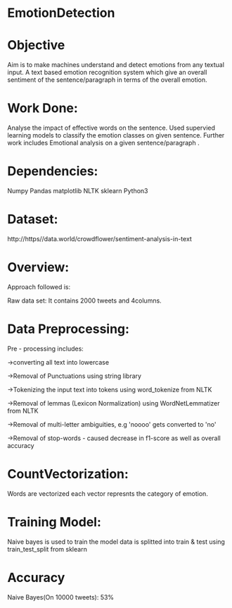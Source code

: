 # EmotionDetection
# Objective
Aim is to make machines understand and detect emotions from any textual input. A text based emotion recognition system which give an overall sentiment of the sentence/paragraph in terms of the overall emotion.

# Work Done:
Analyse the impact of effective words on the sentence.
Used supervied learning models to classify the emotion classes on given sentence.
Further work includes Emotional analysis on a given sentence/paragraph .

# Dependencies:
Numpy
Pandas
matplotlib
NLTK
sklearn
Python3

# Dataset:
   http://https//data.world/crowdflower/sentiment-analysis-in-text



# Overview:
Approach followed is:

Raw data set: It contains 2000 tweets and 4columns.

# Data Preprocessing:

Pre - processing includes:

->converting all text into lowercase

->Removal of Punctuations using string library

->Tokenizing the input text into tokens using word_tokenize from NLTK

->Removal of lemmas (Lexicon Normalization) using WordNetLemmatizer from NLTK

->Removal of multi-letter ambiguities, e.g 'noooo' gets converted to 'no'

->Removal of stop-words - caused decrease in f1-score as well as overall accuracy


# CountVectorization:
 Words are vectorized each vector represnts the category of emotion.

# Training Model:
 Naive bayes is used to train the model
 data is splitted into train & test using train_test_split from sklearn
# Accuracy
 Naive Bayes(On 10000 tweets): 53%
